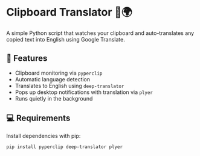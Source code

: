 # Clipboard Translator 📝🌍

A simple Python script that watches your clipboard and auto-translates any copied text into English using Google Translate.

## 🔧 Features

- Clipboard monitoring via `pyperclip`
- Automatic language detection
- Translates to English using `deep-translator`
- Pops up desktop notifications with translation via `plyer`
- Runs quietly in the background

## 💻 Requirements

Install dependencies with pip:

```bash
pip install pyperclip deep-translator plyer
